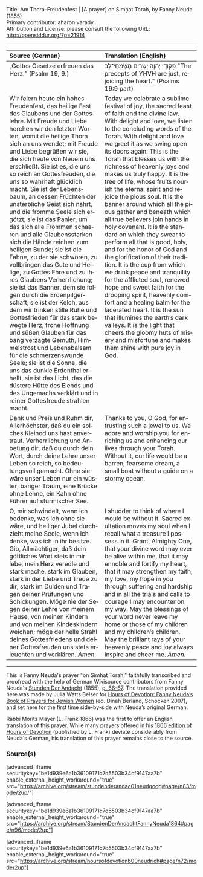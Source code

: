 <html>
<head></head>
<body>
Title: Am Thora-Freudenfest | [A prayer] on Simḥat Torah, by Fanny Neuda (1855)<br />
Primary contributor: aharon.varady<br />
Attribution and License: please consult the following URL: <a href="http://opensiddur.org/?p=21914">http://opensiddur.org/?p=21914</a>
<p />
<hr />

<table style="margin-left: auto;margin-right: auto;" class="draggable">
<thead><tr><th id="x" style="text-align: left;">Source (German)</th><th style="text-align: left;">Translation (English)</th></tr></thead>
<tbody>
<tr><td style="vertical-align:top;" width="50%">
<div class="german"><span lang="de">
„Gottes Gesetze erfreuen das Herz.” (Psalm 19, 9.)
</span></div></td>

<td style="vertical-align:top;" width="50%">
<div class="english"><span lang="en">
<span class="liturgy">פִּקּוּדֵי יְהוָה יְשָׁרִים מְשַׂמְּחֵי־לֵב</span>
"The precepts of YHVH are just, rejoicing the heart." (Psalms 19:9 part)
</span></div></td></tr>


<tr><td style="vertical-align:top;" width="50%">
<div class="german"><span lang="de">
Wir feiern heute ein hohes Freudenfest, das heilige Fest des Glaubens und der Gotteslehre. Mit Freude und Liebe horchen wir den letzten Worten, womit die heilige Thora sich an uns wendet; mit Freude und Liebe begrüßen wir sie, die sich heute von Neuem uns erschließt. Sie ist es, die uns so reich an Gottesfreuden, die uns so wahrhaft glücklich macht. Sie ist der Lebensbaum, an dessen Früchten der unsterbliche Geist sich nährt, und die fromme Seele sich ergötzt; sie ist das Panier, um das sich alle Frommen schaaren und alle Glaubensstarken sich die Hände reichen zum heiligen Bunde; sie ist die Fahne, zu der sie schwören, zu vollbringen das Gute und Heilige, zu Gottes Ehre und zu ihres Glaubens Verherrlichung; sie ist das Banner, dem sie folgen durch die Erdenpilgerschaft; sie ist der Kelch, aus dem wir trinken stille Ruhe und Gottesfrieden für das stark bewegte Herz, frohe Hoffnung und süßen Glauben für das bang verzagte Gemüth, Himmelstrost und Lebensbalsam für die schmerzenswunde Seele; sie ist die Sonne, die uns das dunkle Erdenthal erhellt, sie ist das Licht, das die düstere Hütte des Elends und des Ungemachs verklärt und in reiner Gottesfreude strahlen macht.
</span></div></td>

<td style="vertical-align:top;" width="50%">
<div class="english"><span lang="en">
Today we celebrate a sublime festival of joy, the sacred feast of faith and the divine law. With delight and love, we listen to the concluding words of the Torah. With delight and love we greet it as we swing open its doors again. This is the Torah that blesses us with the richness of heavenly joys and makes us truly happy. It is the tree of life, whose fruits nourish the eternal spirit and rejoice the pious soul. It is the banner around which all the pious gather and beneath which all true believers join hands in holy covenant. It is the standard on which they swear to perform all that is good, holy, and for the honor of God and the glorification of their tradition. It is the cup from which we drink peace and tranquility for the afflicted soul, renewed hope and sweet faith for the drooping spirit, heavenly comfort and a healing balm for the lacerated heart. It is the sun that illumines the earth’s dark valleys. It is the light that cheers the gloomy huts of misery and misfortune and makes them shine with pure joy in God.
</span></div></td></tr>


<tr><td style="vertical-align:top;" width="50%">
<div class="german"><span lang="de">
Dank und Preis und Ruhm dir, Allerhöchster, daß du ein solches Kleinod uns hast anvertraut. Verherrlichung und Anbetung dir, daß du durch dein Wort, durch deine Lehre unser Leben so reich, so bedeutungsvoll gemacht. Ohne sie wäre unser Leben nur ein wüster, banger Traum, eine Brücke ohne Lehne, ein Kahn ohne Führer auf stürmischer See.
</span></div></td>

<td style="vertical-align:top;" width="50%">
<div class="english"><span lang="en">
Thanks to you, O God, for entrusting such a jewel to us. We adore and worship you for enriching us and enhancing our lives through your Torah. Without it, our life would be a barren, fearsome dream, a small boat without a guide on a stormy ocean.
</span></div></td></tr>


<tr><td style="vertical-align:top;" width="50%">
<div class="german"><span lang="de">
O, mir schwindelt, wenn ich bedenke, was ich ohne sie wäre, und heiliger Jubel durchzieht meine Seele, wenn ich denke, was ich in ihr besitze. Gib, Allmächtiger, daß dein göttliches Wort stets in mir lebe, mein Herz veredle und stark mache, stark im Glauben, stark in der Liebe und Treue zu dir, stark im Dulden und Tragen deiner Prüfungen und Schickungen. Möge nie der Segen deiner Lehre von meinem Hause, von meinen Kindern und von meinen Kindeskindern weichen; möge der helle Strahl deines Gottesfriedens und deiner Gottesfreuden uns stets erleuchten und verklären. <em>Amen</em>.
</span></div></td>

<td style="vertical-align:top;" width="50%">
<div class="english"><span lang="en">
I shudder to think of where I would be without it. Sacred exultation moves my soul when I recall what a treasure I possess in it. Grant, Almighty One, that your divine word may ever be alive within me, that it may ennoble and fortify my heart, that it may strengthen my faith, my love, my hope in you through suffering and hardship and in all the trials and calls to courage I may encounter on my way. May the blessings of your word never leave my home or those of my children and my children’s children. May the brilliant rays of your heavenly peace and joy always inspire and cheer me. <em>Amen</em>.
</span></div>
</td></tr>
</tbody></table>

<hr />

This is Fanny Neuda's prayer "on Simḥat Torah," faithfully transcribed and proofread with the help of German Wikisource contributors from Fanny Neuda's <a href="http://de.wikisource.org/wiki/Stunden_der_Andacht">Stunden Der Andacht</a> (1855), <a href="http://de.wikisource.org/wiki/Seite:Neuda-Stunden_der_Andacht-1858.pdf/66">p. 66-67</a>. The translation provided here was made by Julia Watts Belser for <a href="http://www.worldcat.org/title/hours-of-devotion-fanny-neudas-book-of-prayers-for-jewish-women/oclc/76792139">Hours of Devotion: Fanny Neuda’s Book of Prayers for Jewish Women</a> (ed. Dinah Berland, Schocken 2007), and set here for the first time side-by-side with Neuda’s original German.  

Rabbi Moritz Mayer (L. Frank 1866) was the first to offer an English translation of this prayer. While many prayers offered in his <a href="https://opensiddur.org/compilations/rabbinic-prayer/seder-tkhines/an-abridged-english-translation-of-fanny-neudas-stunden-der-andacht-by-moritz-mayer-1866/">1866 edition of Hours of Devotion</a> (published by L. Frank) deviate considerably from Neuda's German, his translation of this prayer remains close to the source.


<h3>Source(s)</h3>

[advanced_iframe securitykey="be1d939e6a1b36109171c7d5503b34cf9147aa7b" enable_external_height_workaround="true" src="https://archive.org/stream/stundenderandac01neudgoog#page/n83/mode/2up/"]

[advanced_iframe securitykey="be1d939e6a1b36109171c7d5503b34cf9147aa7b" enable_external_height_workaround="true" src="https://archive.org/stream/StundenDerAndachtFannyNeuda1864#page/n96/mode/2up"]

[advanced_iframe securitykey="be1d939e6a1b36109171c7d5503b34cf9147aa7b" enable_external_height_workaround="true" src="https://archive.org/stream/hoursofdevotionb00neudrich#page/n72/mode/2up"]
</body>
</html>